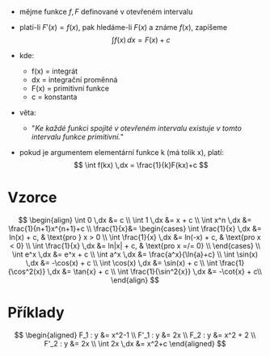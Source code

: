 - mějme funkce $f, F$ definované v otevřeném intervalu
- platí-li $F'(x) = f(x)$, pak hledáme-li $F(x)$ a známe $f(x)$, zapíšeme
$$
\int f(x) \,dx = F(x) + c
$$
- kde:
	- f(x) = integrát
	- dx = integrační proměnná
	- F(x) = primitivní funkce
	- c = konstanta

- věta:
	- "*Ke každé funkci spojité v otevřeném intervalu existuje v tomto intervalu funkce primitivní.*"
- pokud je argumentem elementární funkce k (má tolik x), platí:
$$
\int f(kx) \,dx = \frac{1}{k}F(kx)+c
$$
# Vzorce
$$
\begin{align}
\int 0 \,dx &= c \\
\int 1 \,dx &= x + c \\
\int x^n \,dx &= \frac{1}{n+1}x^{n+1}+c \\
\frac{1}{x}&=
\begin{cases}
	\int \frac{1}{x} \,dx &= ln(x) + c, & \text{pro } x > 0 \\
	\int \frac{1}{x} \,dx &= ln(-x) + c, & \text{pro x < 0} \\
	\int \frac{1}{x} \,dx &= ln|x| + c, & \text{pro x =/= 0} \\
\end{cases} \\
\int e^x \,dx &= e^x + c \\
\int a^x \,dx &= \frac{a^x}{\ln{a}+c} \\
\int \sin(x) \,dx &= -\cos(x) + c \\
\int \cos(x) \,dx &= \sin(x) + c \\
\int \frac{1}{\cos^2(x)} \,dx &= \tan{x} + c \\
\int \frac{1}{\sin^2{x}} \,dx &= -\cot{x} + c\\
\end{align}
$$
# Příklady
$$
\begin{aligned}
F_1 : y &= x^2-1 \\
F'_1 : y &= 2x \\
F_2 : y &= x^2 + 2 \\
F'_2 : y &= 2x \\
\int 2x \,dx &= x^2+c
\end{aligned}
$$